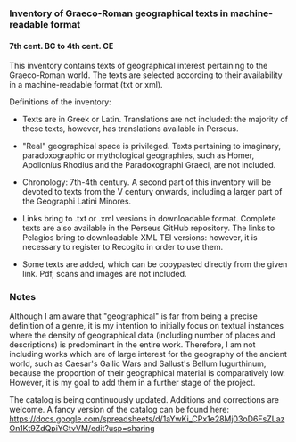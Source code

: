 ### Inventory of Graeco-Roman geographical texts in machine-readable format 
#### 7th cent. BC to 4th cent. CE 

This inventory contains texts of geographical interest pertaining to the Graeco-Roman world. The texts are selected according to their availability in a machine-readable format (txt or xml). 

Definitions of the inventory: 

- Texts are in Greek or Latin. Translations are not included: the majority of these texts, however, has translations available in Perseus. 

- "Real" geographical space is privileged. Texts pertaining to imaginary, paradoxographic or mythological geographies, such as Homer, Apollonius Rhodius and the Paradoxographi Graeci, are not included. 

- Chronology: 7th-4th century. A second part of this inventory will be devoted to texts from the V century onwards, including a larger part of the Geographi Latini Minores. 

- Links bring to .txt or .xml versions in downloadable format. Complete texts are also available in the Perseus GitHub repository. The links to Pelagios bring to downloadable XML TEI versions: however, it is necessary to register to Recogito in order to use them. 

- Some texts are added, which can be copypasted directly from the given link. Pdf, scans and images are not included. 

### Notes

Although I am aware that "geographical" is far from being a precise definition of a genre, it is my intention to initially focus on textual instances where the density of geographical data (including number of places and descriptions) is predominant in the entire work. Therefore, I am not including works which are of large interest for the geography of the ancient world, such as Caesar's Gallic Wars and Sallust's Bellum Iugurthinum, because the proportion of their geographical material is comparatively low. However, it is my goal to add them in a further stage of the project.   
  
The catalog is being continuously updated. Additions and corrections are welcome. A fancy version of the catalog can be found here: https://docs.google.com/spreadsheets/d/1aYwKi_CPx1e28Mj03oD6FsZLazOn1Kt9ZdQpiYGtvVM/edit?usp=sharing 


